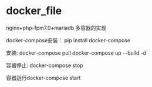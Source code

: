 # docker_file
nginx+php-fpm7.0+mariadb 多容器的实现

docker-compose安装：
pip install docker-compose

安装:
docker-compose pull
docker-compose up --build -d

容器停止:
docker-compose stop

容器运行docker-compose start
